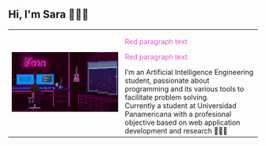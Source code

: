 ## Hi, I'm Sara 👩🏽‍💻
<!-- <div>
    <div>
        <p align="center">
            <img src="background.png" width="80%" />
        </p>    
    </div>

    <div>
        <h1>hola</h1>
    </div>
</div> -->
<table>
<tr>
</tr>
<tr>
<td>
    <img src="background.png"  width="150%"/>
</td>
<td>
    <p style="color:#DD56C6";>Red paragraph text</p>
    <p style="color:#DD56C6";>Red paragraph text</p>
    I’m an Artificial Intelligence Engineering
    student, passionate about
    programming and its various tools to
    facilitate problem solving. </br>
    Currently a
    student at Universidad Panamericana
    with a profesional objective based on
    web application development and
    research 👩🏽‍💻
</td>
</tr>
</table>